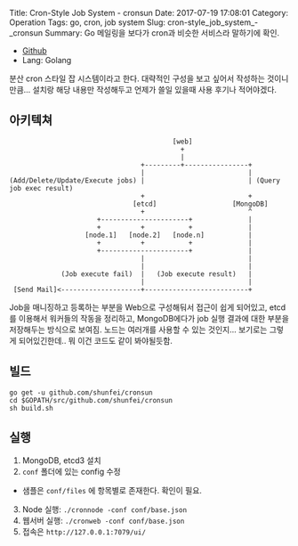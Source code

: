 Title: Cron-Style Job System - cronsun
Date: 2017-07-19 17:08:01
Category: Operation
Tags: go, cron, job system
Slug: cron-style_job_system_-_cronsun
Summary: Go 메일링을 보다가 cron과 비슷한 서비스라 말하기에 확인.

* [Github](https://github.com/shunfei/cronsun)
* Lang: Golang

분산 cron 스타일 잡 시스템이라고 한다. 대략적인 구성을 보고 싶어서 작성하는 것이니 만큼... 설치랑 해당 내용만 작성해두고 언제가 쓸일 있을때 사용 후기나 적어야겠다.

## 아키텍쳐

```
                                         [web]
                                           +
                                           |
                                 +---------+----------------+
                                 |                          |
(Add/Delete/Update/Execute jobs) |                          | (Query job exec result)
                                 +                          +
                               [etcd]                   [MongoDB]
                                 +                          ^
                      +----------------------+              |
                      +          +           +              |
                   [node.1]   [node.2]   [node.n]           |
                      +          +           +              |
                      +----------------------+              |
                                 |                          |
                                 |                          |
             (Job execute fail)  |   (Job execute result)   |
                                 |                          |
 [Send Mail]<--------------------+--------------------------+
```

Job을 매니징하고 등록하는 부분을 Web으로 구성해둬서 접근이 쉽게 되어있고, etcd를 이용해서 워커들의 작동을 정리하고, MongoDB에다가 job 실행 결과에 대한 부분을 저장해두는 방식으로 보여짐.
노드는 여러개를 사용할 수 있는 것인지... 보기로는 그렇게 되어있긴한데.. 뭐 이건 코드도 같이 봐야될듯함.


## 빌드

```shell
go get -u github.com/shunfei/cronsun
cd $GOPATH/src/github.com/shunfei/cronsun
sh build.sh
```

## 실행

1. MongoDB, etcd3 설치
2. `conf` 폴더에 있는 config 수정
  * 샘플은 `conf/files` 에 항목별로 존재한다. 확인이 필요.
3. Node 실행: `./cronnode -conf conf/base.json`
4. 웹서버 실행: `./cronweb -conf conf/base.json`
5. 접속은 `http://127.0.0.1:7079/ui/`
